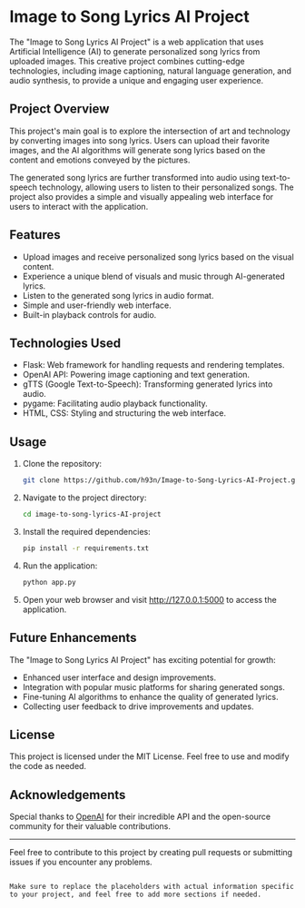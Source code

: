 # Image to Song Lyrics AI Project

The "Image to Song Lyrics AI Project" is a web application that uses Artificial Intelligence (AI) to generate personalized song lyrics from uploaded images. This creative project combines cutting-edge technologies, including image captioning, natural language generation, and audio synthesis, to provide a unique and engaging user experience.

## Project Overview

This project's main goal is to explore the intersection of art and technology by converting images into song lyrics. Users can upload their favorite images, and the AI algorithms will generate song lyrics based on the content and emotions conveyed by the pictures.

The generated song lyrics are further transformed into audio using text-to-speech technology, allowing users to listen to their personalized songs. The project also provides a simple and visually appealing web interface for users to interact with the application.

## Features

- Upload images and receive personalized song lyrics based on the visual content.
- Experience a unique blend of visuals and music through AI-generated lyrics.
- Listen to the generated song lyrics in audio format.
- Simple and user-friendly web interface.
- Built-in playback controls for audio.

## Technologies Used

- Flask: Web framework for handling requests and rendering templates.
- OpenAI API: Powering image captioning and text generation.
- gTTS (Google Text-to-Speech): Transforming generated lyrics into audio.
- pygame: Facilitating audio playback functionality.
- HTML, CSS: Styling and structuring the web interface.

## Usage

1. Clone the repository:

   ```bash
   git clone https://github.com/h93n/Image-to-Song-Lyrics-AI-Project.git
   ```

2. Navigate to the project directory:

   ```bash
   cd image-to-song-lyrics-AI-project
   ```

3. Install the required dependencies:

   ```bash
   pip install -r requirements.txt
   ```

4. Run the application:

   ```bash
   python app.py
   ```

5. Open your web browser and visit http://127.0.0.1:5000 to access the application.

## Future Enhancements

The "Image to Song Lyrics AI Project" has exciting potential for growth:

- Enhanced user interface and design improvements.
- Integration with popular music platforms for sharing generated songs.
- Fine-tuning AI algorithms to enhance the quality of generated lyrics.
- Collecting user feedback to drive improvements and updates.

## License

This project is licensed under the MIT License. Feel free to use and modify the code as needed.

## Acknowledgements

Special thanks to [OpenAI](https://openai.com) for their incredible API and the open-source community for their valuable contributions.

---

Feel free to contribute to this project by creating pull requests or submitting issues if you encounter any problems.
```

Make sure to replace the placeholders with actual information specific to your project, and feel free to add more sections if needed.

